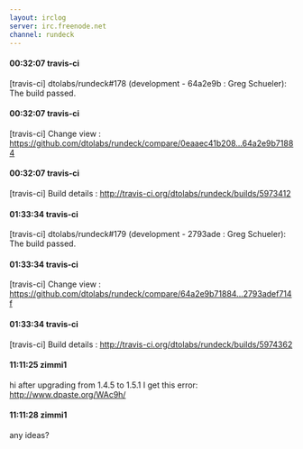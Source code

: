 ```yaml
---
layout: irclog
server: irc.freenode.net
channel: rundeck
---
```


#### 00:32:07 travis-ci
 \[travis-ci\] dtolabs/rundeck#178 (development - 64a2e9b : Greg Schueler): The build passed.
#### 00:32:07 travis-ci
 \[travis-ci\] Change view : https://github.com/dtolabs/rundeck/compare/0eaaec41b208...64a2e9b71884
#### 00:32:07 travis-ci
 \[travis-ci\] Build details : http://travis-ci.org/dtolabs/rundeck/builds/5973412
#### 01:33:34 travis-ci
 \[travis-ci\] dtolabs/rundeck#179 (development - 2793ade : Greg Schueler): The build passed.
#### 01:33:34 travis-ci
 \[travis-ci\] Change view : https://github.com/dtolabs/rundeck/compare/64a2e9b71884...2793adef714f
#### 01:33:34 travis-ci
 \[travis-ci\] Build details : http://travis-ci.org/dtolabs/rundeck/builds/5974362
#### 11:11:25 zimmi1
 hi after upgrading from 1.4.5 to 1.5.1 I get this error: http://www.dpaste.org/WAc9h/
#### 11:11:28 zimmi1
 any ideas?
